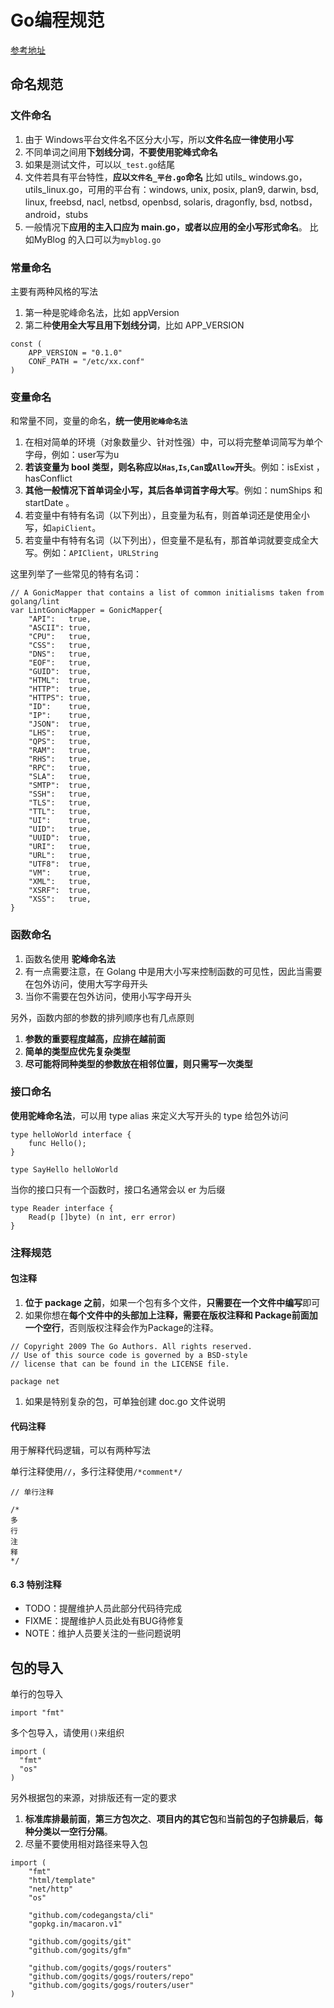 # Go编程规范

[参考地址](https://www.kancloud.cn/gofor/golang-learn/2120522)

## 命名规范

### 文件命名

1. 由于 Windows平台文件名不区分大小写，所以**文件名应一律使用小写**
2. 不同单词之间用**下划线分词**，**不要使用驼峰式命名**
3. 如果是测试文件，可以以`_test.go`结尾
4. 文件若具有平台特性，**应以`文件名_平台.go`命名**
   比如 utils_ windows.go，utils_linux.go，可用的平台有：windows, unix, posix, plan9, darwin, bsd, linux, freebsd, nacl, netbsd, openbsd, solaris, dragonfly, bsd, notbsd， android，stubs
5. 一般情况下**应用的主入口应为 main.go，或者以应用的全小写形式命名**。
   比如MyBlog 的入口可以为`myblog.go`

### 常量命名

主要有两种风格的写法

1. 第一种是驼峰命名法，比如 appVersion
2. 第二种**使用全大写且用下划线分词**，比如 APP_VERSION

```
const (
    APP_VERSION = "0.1.0"
    CONF_PATH = "/etc/xx.conf"
)
```

### 变量命名

和常量不同，变量的命名，**统一使用`驼峰命名法`**

1. 在相对简单的环境（对象数量少、针对性强）中，可以将完整单词简写为单个字母，例如：user写为u
2. **若该变量为 bool 类型，则名称应以`Has`,`Is`,`Can`或`Allow`开头**。例如：isExist ，hasConflict
3. **其他一般情况下首单词全小写，其后各单词首字母大写**。例如：numShips 和 startDate 。
4. 若变量中有特有名词（以下列出），且变量为私有，则首单词还是使用全小写，如`apiClient`。
5. 若变量中有特有名词（以下列出），但变量不是私有，那首单词就要变成全大写。例如：`APIClient`，`URLString`

这里列举了一些常见的特有名词：

```
// A GonicMapper that contains a list of common initialisms taken from golang/lint
var LintGonicMapper = GonicMapper{
    "API":   true,
    "ASCII": true,
    "CPU":   true,
    "CSS":   true,
    "DNS":   true,
    "EOF":   true,
    "GUID":  true,
    "HTML":  true,
    "HTTP":  true,
    "HTTPS": true,
    "ID":    true,
    "IP":    true,
    "JSON":  true,
    "LHS":   true,
    "QPS":   true,
    "RAM":   true,
    "RHS":   true,
    "RPC":   true,
    "SLA":   true,
    "SMTP":  true,
    "SSH":   true,
    "TLS":   true,
    "TTL":   true,
    "UI":    true,
    "UID":   true,
    "UUID":  true,
    "URI":   true,
    "URL":   true,
    "UTF8":  true,
    "VM":    true,
    "XML":   true,
    "XSRF":  true,
    "XSS":   true,
}
```

### 函数命名

1. 函数名使用 **驼峰命名法**
2. 有一点需要注意，在 Golang 中是用大小写来控制函数的可见性，因此当需要在包外访问，使用大写字母开头
3. 当你不需要在包外访问，使用小写字母开头

另外，函数内部的参数的排列顺序也有几点原则

1. **参数的重要程度越高，应排在越前面**
2. **简单的类型应优先复杂类型**
3. **尽可能将同种类型的参数放在相邻位置，则只需写一次类型**

### 接口命名

**使用驼峰命名法**，可以用 type alias 来定义大写开头的 type 给包外访问

```
type helloWorld interface {
    func Hello();
}

type SayHello helloWorld

```

当你的接口只有一个函数时，接口名通常会以 er 为后缀

```
type Reader interface {
    Read(p []byte) (n int, err error)
}
```

### 注释规范

#### 包注释

1. **位于 package 之前**，如果一个包有多个文件，**只需要在一个文件中编写**即可
2. 如果你想在**每个文件中的头部加上注释，需要在版权注释和 Package前面加一个空行**，否则版权注释会作为Package的注释。

```
// Copyright 2009 The Go Authors. All rights reserved.
// Use of this source code is governed by a BSD-style
// license that can be found in the LICENSE file.

package net
```

1. 如果是特别复杂的包，可单独创建 doc.go 文件说明

#### **代码注释**

用于解释代码逻辑，可以有两种写法

单行注释使用`//`，多行注释使用`/*comment*/`

```
// 单行注释

/*
多
行
注
释
*/
```

#### 6.3 特别注释

- TODO：提醒维护人员此部分代码待完成
- FIXME：提醒维护人员此处有BUG待修复
- NOTE：维护人员要关注的一些问题说明

## 包的导入

单行的包导入

```
import "fmt"
```

多个包导入，请使用`()`来组织

```
import (
  "fmt"
  "os"
)
```

另外根据包的来源，对排版还有一定的要求

1. **标准库排最前面**，**第三方包次之**、**项目内的其它包**和**当前包的子包排最后**，**每种分类以一空行分隔**。
2. 尽量不要使用相对路径来导入包

```
import (
    "fmt"
    "html/template"
    "net/http"
    "os"

    "github.com/codegangsta/cli"
    "gopkg.in/macaron.v1"

    "github.com/gogits/git"
    "github.com/gogits/gfm"

    "github.com/gogits/gogs/routers"
    "github.com/gogits/gogs/routers/repo"
    "github.com/gogits/gogs/routers/user"
)
```

